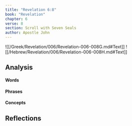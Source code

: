 ```yaml
---
title: "Revelation 6:8"
book: "Revelation"
chapter: 6
verse: 8
section: Scroll with Seven Seals
author: Apostle John
---
```

![[/Greek/Revelation/006/Revelation-006-008G.md#Text]]
![[/Hebrew/Revelation/006/Revelation-006-008H.md#Text]]

## Analysis

#### Words

#### Phrases

#### Concepts

## Reflections

